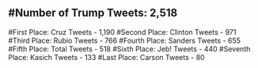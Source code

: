 #Number of Trump Tweets: 2,518
---
#First Place: Cruz Tweets - 1,190
#Second Place: Clinton Tweets - 971
#Third Place: Rubio Tweets - 766
#Fourth Place: Sanders Tweets - 655
#Fifth Place: Total Tweets - 518 
#Sixth Place: Jeb! Tweets - 440
#Seventh Place: Kasich Tweets - 133
#Last Place: Carson Tweets - 80
